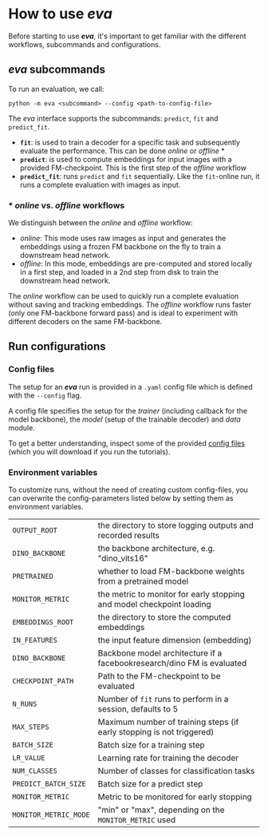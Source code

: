 # How to use *eva*

Before starting to use ***eva***, it's important to get familiar with the different workflows, subcommands and configurations.


## *eva* subcommands

To run an evaluation, we call:
```
python -m eva <subcommand> --config <path-to-config-file>
```

The *eva* interface supports the subcommands: `predict`, `fit` and `predict_fit`.

 - **`fit`**: is used to train a decoder for a specific task and subsequently evaluate the performance. This can be done *online* or *offline* \*
- **`predict`**: is used to compute embeddings for input images with a provided FM-checkpoint. This is the first step of the *offline* workflow
- **`predict_fit`**: runs `predict` and `fit` sequentially. Like the `fit`-online run, it runs a complete evaluation with images as input.

### \* *online* vs. *offline* workflows

We distinguish between the *online* and *offline* workflow:

- *online*: This mode uses raw images as input and generates the embeddings using a frozen FM backbone on the fly to train a downstream head network.
- *offline*: In this mode, embeddings are pre-computed and stored locally in a first step, and loaded in a 2nd step from disk to train the downstream head network.

The *online* workflow can be used to quickly run a complete evaluation without saving and tracking embeddings. The *offline* workflow runs faster (only one FM-backbone forward pass) and is ideal to experiment with different decoders on the same FM-backbone.


## Run configurations

### Config files

The setup for an ***eva*** run is provided in a `.yaml` config file which is defined with the `--config` flag.

A config file specifies the setup for the *trainer* (including callback for the model backbone), the *model* (setup of the trainable decoder) and *data* module. 

To get a better understanding, inspect some of the provided [config files](https://github.com/kaiko-ai/eva/tree/main/configs/vision) (which you will download if you run the tutorials).


### Environment variables

To customize runs, without the need of creating custom config-files, you can overwrite the config-parameters listed below by setting them as environment variables.

|                         |                           |
|-------------------------|---------------------------|
| `OUTPUT_ROOT`            | the directory to store logging outputs and recorded results |
| `DINO_BACKBONE`          | the backbone architecture, e.g. "dino_vits16" |
| `PRETRAINED`             | whether to load FM-backbone weights from a pretrained model |
| `MONITOR_METRIC`         | the metric to monitor for early stopping and model checkpoint loading |
| `EMBEDDINGS_ROOT`        | the directory to store the computed embeddings |
| `IN_FEATURES`            | the input feature dimension (embedding)           |
| `DINO_BACKBONE`          | Backbone model architecture if a facebookresearch/dino FM is evaluated |
| `CHECKPOINT_PATH`        | Path to the FM-checkpoint to be evaluated           |
| `N_RUNS`             | Number of `fit` runs to perform in a session, defaults to 5 |
| `MAX_STEPS`             | Maximum number of training steps (if early stopping is not triggered) |
| `BATCH_SIZE`             | Batch size for a training step |
| `LR_VALUE`             | Learning rate for training the decoder |
| `NUM_CLASSES`             | Number of classes for classification tasks |
| `PREDICT_BATCH_SIZE`             | Batch size for a predict step |
| `MONITOR_METRIC`             | Metric to be monitored for early stopping |
| `MONITOR_METRIC_MODE`             | "min" or "max", depending on the `MONITOR_METRIC` used |